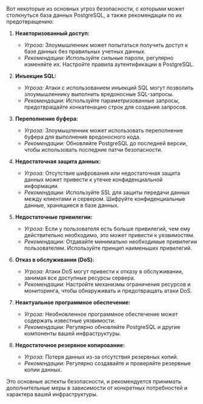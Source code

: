 Вот некоторые из основных угроз безопасности, с которыми может столкнуться база данных PostgreSQL, а также рекомендации по их предотвращению:

1. **Неавторизованный доступ:**
   - *Угроза:* Злоумышленник может попытаться получить доступ к базе данных без правильных учетных данных.
   - *Рекомендации:* Используйте сильные пароли, регулярно изменяйте их. Настройте правила аутентификации в PostgreSQL.

2. **Инъекции SQL:**
   - *Угроза:* Атаки с использованием инъекций SQL могут позволить злоумышленнику выполнить вредоносные SQL-запросы.
   - *Рекомендации:* Используйте параметризованные запросы, предотвращайте конкатенацию строк для создания запросов.

3. **Переполнение буфера:**
   - *Угроза:* Злоумышленник может использовать переполнение буфера для выполнения вредоносного кода.
   - *Рекомендации:* Обновляйте PostgreSQL до последней версии, чтобы использовать последние патчи безопасности. 

4. **Недостаточная защита данных:**
   - *Угроза:* Отсутствие шифрования или недостаточная защита данных может привести к утечке конфиденциальной информации.
   - *Рекомендации:* Используйте SSL для защиты передачи данных между клиентами и сервером. Шифруйте конфиденциальные данные, хранящиеся в базе данных.

5. **Недостаточные привилегии:**
   - *Угроза:* Если у пользователя есть больше привилегий, чем ему действительно необходимо, это может привести к уязвимостям.
   - *Рекомендации:* Отдавайте минимально необходимые привилегии пользователям. Используйте принцип наименьших привилегий.

6. **Отказ в обслуживании (DoS):**
   - *Угроза:* Атаки DoS могут привести к отказу в обслуживании, занимая все доступные ресурсы сервера.
   - *Рекомендации:* Настройте механизмы ограничения ресурсов и мониторинга, чтобы обнаруживать и предотвращать атаки DoS.

7. **Неактуальное программное обеспечение:**
   - *Угроза:* Необновленное программное обеспечение может содержать известные уязвимости.
   - *Рекомендации:* Регулярно обновляйте PostgreSQL и другие компоненты вашей инфраструктуры.

8. **Недостаточное резервное копирование:**
   - *Угроза:* Потеря данных из-за отсутствия резервных копий.
   - *Рекомендации:* Регулярно создавайте и проверяйте резервные копии данных.

Это основные аспекты безопасности, и рекомендуется принимать дополнительные меры в зависимости от конкретных потребностей и характера вашей инфраструктуры.
